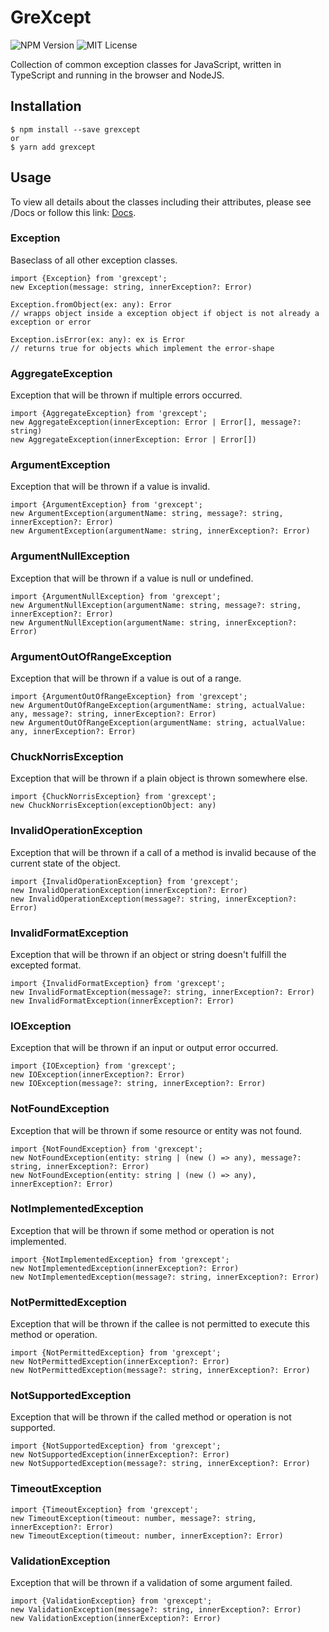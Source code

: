 # GreXcept

![NPM Version](https://img.shields.io/npm/v/grexcept)
![MIT License](https://img.shields.io/npm/l/grexcept)

Collection of common exception classes for JavaScript, written in TypeScript
and running in the browser and NodeJS.

## Installation

```
$ npm install --save grexcept
or
$ yarn add grexcept
```

## Usage
To view all details about the classes including their attributes, please see /Docs or
follow this link: [Docs](https://htmlpreview.github.io/?https://raw.githubusercontent.com/wassy92x/grexcept/main/Docs/index.html).

### Exception
Baseclass of all other exception classes.
```
import {Exception} from 'grexcept';
new Exception(message: string, innerException?: Error)

Exception.fromObject(ex: any): Error
// wrapps object inside a exception object if object is not already a exception or error

Exception.isError(ex: any): ex is Error
// returns true for objects which implement the error-shape
```

### AggregateException
Exception that will be thrown if multiple errors occurred.
```
import {AggregateException} from 'grexcept';
new AggregateException(innerException: Error | Error[], message?: string)
new AggregateException(innerException: Error | Error[])
```

### ArgumentException
Exception that will be thrown if a value is invalid.
```
import {ArgumentException} from 'grexcept';
new ArgumentException(argumentName: string, message?: string, innerException?: Error)
new ArgumentException(argumentName: string, innerException?: Error)
```

### ArgumentNullException
Exception that will be thrown if a value is null or undefined.
```
import {ArgumentNullException} from 'grexcept';
new ArgumentNullException(argumentName: string, message?: string, innerException?: Error)
new ArgumentNullException(argumentName: string, innerException?: Error)
```

### ArgumentOutOfRangeException
Exception that will be thrown if a value is out of a range.
```
import {ArgumentOutOfRangeException} from 'grexcept';
new ArgumentOutOfRangeException(argumentName: string, actualValue: any, message?: string, innerException?: Error)
new ArgumentOutOfRangeException(argumentName: string, actualValue: any, innerException?: Error)
```

### ChuckNorrisException
Exception that will be thrown if a plain object is thrown somewhere else.
```
import {ChuckNorrisException} from 'grexcept';
new ChuckNorrisException(exceptionObject: any)
```

### InvalidOperationException
Exception that will be thrown if a call of a method is invalid because of the current state of the object.
```
import {InvalidOperationException} from 'grexcept';
new InvalidOperationException(innerException?: Error)
new InvalidOperationException(message?: string, innerException?: Error)
```

### InvalidFormatException
Exception that will be thrown if an object or string doesn't fulfill the excepted format.
```
import {InvalidFormatException} from 'grexcept';
new InvalidFormatException(message?: string, innerException?: Error)
new InvalidFormatException(innerException?: Error)
```

### IOException
Exception that will be thrown if an input or output error occurred.
```
import {IOException} from 'grexcept';
new IOException(innerException?: Error)
new IOException(message?: string, innerException?: Error)
```

### NotFoundException
Exception that will be thrown if some resource or entity was not found.
```
import {NotFoundException} from 'grexcept';
new NotFoundException(entity: string | (new () => any), message?: string, innerException?: Error)
new NotFoundException(entity: string | (new () => any), innerException?: Error)
```

### NotImplementedException
Exception that will be thrown if some method or operation is not implemented.
```
import {NotImplementedException} from 'grexcept';
new NotImplementedException(innerException?: Error)
new NotImplementedException(message?: string, innerException?: Error)
```

### NotPermittedException
Exception that will be thrown if the callee is not permitted to execute this method or operation.
```
import {NotPermittedException} from 'grexcept';
new NotPermittedException(innerException?: Error)
new NotPermittedException(message?: string, innerException?: Error)
```

### NotSupportedException
Exception that will be thrown if the called method or operation is not supported.
```
import {NotSupportedException} from 'grexcept';
new NotSupportedException(innerException?: Error)
new NotSupportedException(message?: string, innerException?: Error)
```

### TimeoutException
```
import {TimeoutException} from 'grexcept';
new TimeoutException(timeout: number, message?: string, innerException?: Error)
new TimeoutException(timeout: number, innerException?: Error)
```

### ValidationException
Exception that will be thrown if a validation of some argument failed.
```
import {ValidationException} from 'grexcept';
new ValidationException(message?: string, innerException?: Error)
new ValidationException(innerException?: Error)
```
